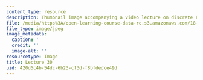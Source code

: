 ```yaml
---
content_type: resource
description: Thumbnail image accompanying a video lecture on discrete Fourier series.
file: /media/https%3A/open-learning-course-data-rc.s3.amazonaws.com/18-085-computational-science-and-engineering-i-fall-2008/420d5c4b54dc6b23cf3df8bfdedce49d_30.jpg
file_type: image/jpeg
image_metadata:
  caption: ''
  credit: ''
  image-alt: ''
resourcetype: Image
title: Lecture 30
uid: 420d5c4b-54dc-6b23-cf3d-f8bfdedce49d
---
```

